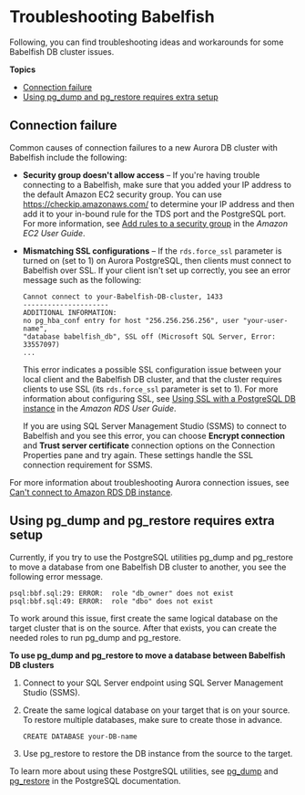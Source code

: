 # Troubleshooting Babelfish<a name="babelfish-troubleshooting"></a>

Following, you can find troubleshooting ideas and workarounds for some Babelfish DB cluster issues\. 

**Topics**
+ [Connection failure](#babelfish-troubleshooting-connectivity)
+ [Using pg\_dump and pg\_restore requires extra setup](#babelfish-troubleshooting-pg-dump_pg_restore)

## Connection failure<a name="babelfish-troubleshooting-connectivity"></a>

Common causes of connection failures to a new Aurora DB cluster with Babelfish include the following:
+ **Security group doesn't allow access** – If you're having trouble connecting to a Babelfish, make sure that you added your IP address to the default Amazon EC2 security group\. You can use [https://checkip\.amazonaws\.com/](https://checkip.amazonaws.com/) to determine your IP address and then add it to your in\-bound rule for the TDS port and the PostgreSQL port\. For more information, see [Add rules to a security group](https://docs.aws.amazon.com/AWSEC2/latest/UserGuide/working-with-security-groups.html#adding-security-group-rule.html) in the *Amazon EC2 User Guide*\.
+ **Mismatching SSL configurations** – If the `rds.force_ssl` parameter is turned on \(set to 1\) on Aurora PostgreSQL, then clients must connect to Babelfish over SSL\. If your client isn't set up correctly, you see an error message such as the following:

  ```
  Cannot connect to your-Babelfish-DB-cluster, 1433
  ---------------------
  ADDITIONAL INFORMATION:
  no pg_hba_conf entry for host "256.256.256.256", user "your-user-name",
  "database babelfish_db", SSL off (Microsoft SQL Server, Error: 33557097)
  ...
  ```

  This error indicates a possible SSL configuration issue between your local client and the Babelfish DB cluster, and that the cluster requires clients to use SSL \(its `rds.force_ssl` parameter is set to 1\)\. For more information about configuring SSL, see [Using SSL with a PostgreSQL DB instance](https://docs.aws.amazon.com/AmazonRDS/latest/UserGuide/PostgreSQL.Concepts.General.SSL.html#PostgreSQL.Concepts.General.SSL.Status) in the *Amazon RDS User Guide*\. 

  If you are using SQL Server Management Studio \(SSMS\) to connect to Babelfish and you see this error, you can choose **Encrypt connection** and **Trust server certificate** connection options on the Connection Properties pane and try again\. These settings handle the SSL connection requirement for SSMS\. 

For more information about troubleshooting Aurora connection issues, see [Can't connect to Amazon RDS DB instance](CHAP_Troubleshooting.md#CHAP_Troubleshooting.Connecting)\. 

## Using pg\_dump and pg\_restore requires extra setup<a name="babelfish-troubleshooting-pg-dump_pg_restore"></a>

Currently, if you try to use the PostgreSQL utilities pg\_dump and pg\_restore to move a database from one Babelfish DB cluster to another, you see the following error message\. 

```
psql:bbf.sql:29: ERROR:  role "db_owner" does not exist
psql:bbf.sql:49: ERROR:  role "dbo" does not exist
```

To work around this issue, first create the same logical database on the target cluster that is on the source\. After that exists, you can create the needed roles to run pg\_dump and pg\_restore\. 

**To use pg\_dump and pg\_restore to move a database between Babelfish DB clusters**

1. Connect to your SQL Server endpoint using SQL Server Management Studio \(SSMS\)\.

1. Create the same logical database on your target that is on your source\. To restore multiple databases, make sure to create those in advance\.

   ```
   CREATE DATABASE your-DB-name
   ```

1. Use pg\_restore to restore the DB instance from the source to the target\.

To learn more about using these PostgreSQL utilities, see [pg\_dump](https://www.postgresql.org/docs/13/app-pgdump.html) and [pg\_restore](https://www.postgresql.org/docs/13/app-pgrestore.html) in the PostgreSQL documentation\.